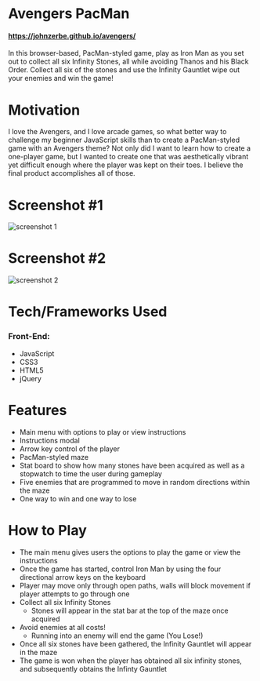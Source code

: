 # Avengers PacMan
#### https://johnzerbe.github.io/avengers/
In this browser-based, PacMan-styled game, play as Iron Man as you set out to collect all six Infinity Stones, all while avoiding Thanos and his Black Order. Collect all six of the stones and use the Infinity Gauntlet wipe out your enemies and win the game!

# Motivation
I love the Avengers, and I love arcade games, so what better way to challenge my beginner JavaScript skills than to create a PacMan-styled game with an Avengers theme? Not only did I want to learn how to create a one-player game, but I wanted to create one that was aesthetically vibrant yet difficult enough where the player was kept on their toes. I believe the final product accomplishes all of those.

# Screenshot #1
![screenshot 1](./avengers-menu.png)

# Screenshot #2
![screenshot 2](./avengers-gameplay.png)

# Tech/Frameworks Used
### Front-End:
* JavaScript
* CSS3
* HTML5
* jQuery

# Features
* Main menu with options to play or view instructions
* Instructions modal
* Arrow key control of the player
* PacMan-styled maze
* Stat board to show how many stones have been acquired as well as a stopwatch to time the user during gameplay
* Five enemies that are programmed to move in random directions within the maze
* One way to win and one way to lose

# How to Play
* The main menu gives users the options to play the game or view the instructions
* Once the game has started, control Iron Man by using the four directional arrow keys on the keyboard
* Player may move only through open paths, walls will block movement if player attempts to go through one
* Collect all six Infinity Stones
    * Stones will appear in the stat bar at the top of the maze once acquired
* Avoid enemies at all costs!
    * Running into an enemy will end the game (You Lose!)
* Once all six stones have been gathered, the Infinity Gauntlet will appear in the maze
* The game is won when the player has obtained all six infinity stones, and subsequently obtains the Infinty Gauntlet
